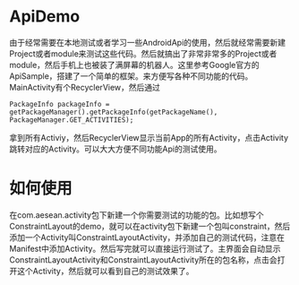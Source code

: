 # ApiDemo
由于经常需要在本地测试或者学习一些AndroidApi的使用，然后就经常需要新建Project或者module来测试这些代码。然后就搞出了非常非常多的Project或者module，然后手机上也被装了满屏幕的机器人。这里参考Google官方的ApiSample，搭建了一个简单的框架。来方便写各种不同功能的代码。
MainActivity有个RecyclerView，然后通过
```
PackageInfo packageInfo = getPackageManager().getPackageInfo(getPackageName(), PackageManager.GET_ACTIVITIES);
```
拿到所有Activiy，然后RecyclerView显示当前App的所有Activity，点击Activity跳转对应的Activity。可以大大方便不同功能Api的测试使用。
# 如何使用
在com.aesean.activity包下新建一个你需要测试的功能的包。比如想写个ConstraintLayout的demo，就可以在activity包下新建一个包叫constraint，然后添加一个Activity叫ConstraintLayoutActivity，并添加自己的测试代码，注意在Manifest中添加Activity。然后写完就可以直接运行测试了。主界面会自动显示ConstraintLayoutActivity和ConstraintLayoutActivity所在的包名称，点击会打开这个Activity，然后就可以看到自己的测试效果了。
